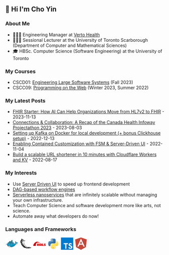 ## 👋 Hi I'm Cho Yin

### About Me
- 🧑🏻‍💻 Engineering Manager at [Verto Health](https://verto.health)</br>
- 👨🏻‍🏫 Sessional Lecturer at the University of Toronto Scarborough (Department of Computer and Mathematical Sciences)
- 🎓 HBSc. Computer Science (Software Engineering) at the University of Toronto</br>

<!-- Fight For Freedom, Stand with __ -->

### My Courses
- CSCD01: [Engineering Large Software Systems](https://cscd01.com) (Fall 2023)
- CSCC09: [Programming on the Web](https://cscc09.com) (Winter 2023, Summer 2022)

### My Latest Posts
- [FHIR Starter: How AI Can Help Organizations Move from HL7v2 to FHIR](https://blue.verto.health/how-ai-can-help-organizations-move-from-hl7v2-to-fhir/) - 2023-11-13
- [Connections & Collaboration: A Recap of the Canada Health Infoway Projectathon 2023](https://blue.verto.health/chi-projectathon-2023-recap/) - 2023-08-03
- [Setting up Kafka on Docker for local development (+ bonus Clickhouse setup)](https://choy.in/braindumps/kafka-on-docker-development) - 2022-12-13
- [Enabling Contained Customization with FSM & Server-Driven UI](https://blue.verto.health/enabling-contained-customization-with-fsm-server-driven-ui/) - 2022-11-04
- [Build a scalable URL shortener in 10 minutes with Cloudflare Workers and KV](https://choy.in/braindumps/build-a-url-shortener-with-cloudflare-workers-and-kv) - 2022-08-17

### My Interests
- Use [Server Driven UI](https://medium.com/airbnb-engineering/a-deep-dive-into-airbnbs-server-driven-ui-system-842244c5f5) to speed up frontend development
- [DAG-based workflow engines](https://medium.com/@Wealthsimple/engineering-at-wealthsimple-reinventing-our-trading-platform-for-scale-17e332241b6c)
- [Serverless nanoservices](https://blog.cloudflare.com/introducing-cloudflare-workers/) that are infinitely scalable without managing your own infrastructure.
- Teach Computer Science and software development more like arts, not science.
- Automate away what developers do now!

### Languages and Frameworks
<code><img height="40" src="https://raw.githubusercontent.com/devicons/devicon/master/icons/docker/docker-original.svg"></code>
<code><img height="40" src="https://raw.githubusercontent.com/devicons/devicon/master/icons/flask/flask-original.svg"></code>
<code><img height="40" src="https://raw.githubusercontent.com/devicons/devicon/master/icons/rails/rails-plain-wordmark.svg"></code>
<code><img height="40" src="https://raw.githubusercontent.com/devicons/devicon/master/icons/python/python-original.svg"></code>
<code><img height="40" src="https://raw.githubusercontent.com/devicons/devicon/master/icons/typescript/typescript-original.svg"></code>
<code><img height="40" src="https://raw.githubusercontent.com/devicons/devicon/master/icons/angularjs/angularjs-plain.svg"></code>
